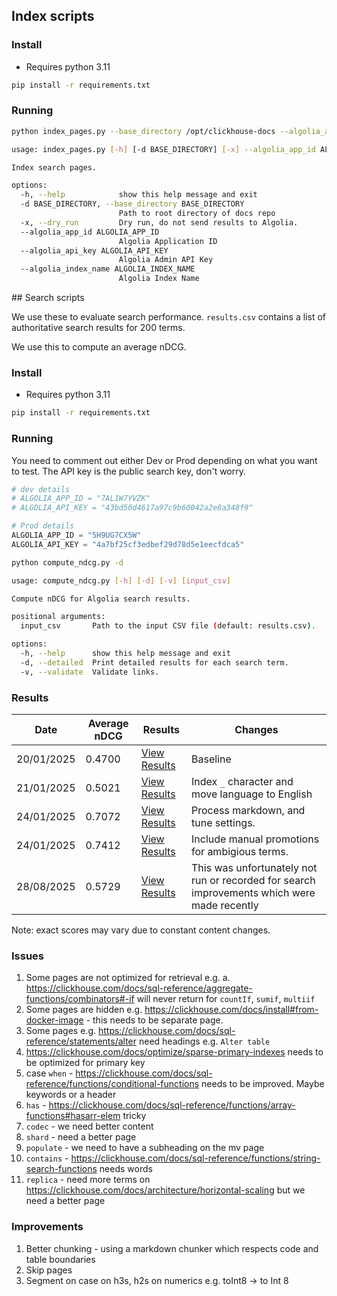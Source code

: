 ## Index scripts

### Install

- Requires python 3.11

```bash
pip install -r requirements.txt
```

### Running

```bash
python index_pages.py --base_directory /opt/clickhouse-docs --algolia_app_id 7AL1W7YVZK --algolia_api_key <write_key>
```

```bash
usage: index_pages.py [-h] [-d BASE_DIRECTORY] [-x] --algolia_app_id ALGOLIA_APP_ID --algolia_api_key ALGOLIA_API_KEY [--algolia_index_name ALGOLIA_INDEX_NAME]

Index search pages.

options:
  -h, --help            show this help message and exit
  -d BASE_DIRECTORY, --base_directory BASE_DIRECTORY
                        Path to root directory of docs repo
  -x, --dry_run         Dry run, do not send results to Algolia.
  --algolia_app_id ALGOLIA_APP_ID
                        Algolia Application ID
  --algolia_api_key ALGOLIA_API_KEY
                        Algolia Admin API Key
  --algolia_index_name ALGOLIA_INDEX_NAME
                        Algolia Index Name
```

[]()## Search scripts

We use these to evaluate search performance. `results.csv` contains a list of authoritative search results for 200 terms.

We use this to compute an average nDCG.

### Install

- Requires python 3.11

```bash
pip install -r requirements.txt
```

### Running

You need to comment out either Dev or Prod depending on what you want to test.
The API key is the public search key, don't worry.

```python
# dev details
# ALGOLIA_APP_ID = "7AL1W7YVZK"
# ALGOLIA_API_KEY = "43bd50d4617a97c9b60042a2e8a348f9"

# Prod details
ALGOLIA_APP_ID = "5H9UG7CX5W"
ALGOLIA_API_KEY = "4a7bf25cf3edbef29d78d5e1eecfdca5"
```

```bash
python compute_ndcg.py -d
```

```bash
usage: compute_ndcg.py [-h] [-d] [-v] [input_csv]

Compute nDCG for Algolia search results.

positional arguments:
  input_csv       Path to the input CSV file (default: results.csv).

options:
  -h, --help      show this help message and exit
  -d, --detailed  Print detailed results for each search term.
  -v, --validate  Validate links.
```

### Results

| **Date**   | **Average nDCG** | **Results**                                                                                             | **Changes**                                                                                 |
|------------|------------------|---------------------------------------------------------------------------------------------------------|---------------------------------------------------------------------------------------------|
| 20/01/2025 | 0.4700           | [View Results](https://pastila.nl/?008231f5/bc107912f8a5074d70201e27b1a66c6c#cB/yJOsZPOWi9h8xAkuTUQ==)  | Baseline                                                                                    |
| 21/01/2025 | 0.5021           | [View Results](https://pastila.nl/?00bb2c2f/936a9a3af62a9bdda186af5f37f55782#m7Hg0i9F1YCesMW6ot25yA==)  | Index `_` character and move language to English                                            |
| 24/01/2025 | 0.7072           | [View Results](https://pastila.nl/?065e3e67/e4ad889d0c166226118e6160b4ee53ff#x1NPd2R7hU90CZvvrE4nhg==)  | Process markdown, and tune settings.                                                        |
| 24/01/2025 | 0.7412           | [View Results](https://pastila.nl/?0020013d/e69b33aaae82e49bc71c5ee2cea9ad46#pqq3VtRd4eP4JM5/izcBcA==)  | Include manual promotions for ambigious terms.                                              |
| 28/08/2025 | 0.5729           | [View Results](https://pastila.nl/?00ab66a7/9eb511690e3b2f53ac7ae95e3f42113c#tK6gf8G9W7mbAQd3aD5f4Q==)  | This was unfortunately not run or recorded for search improvements which were made recently |

Note: exact scores may vary due to constant content changes.

### Issues

1. Some pages are not optimized for retrieval e.g. 
   a. https://clickhouse.com/docs/sql-reference/aggregate-functions/combinators#-if will never return for `countIf`, `sumif`, `multiif`
1. Some pages are hidden e.g. https://clickhouse.com/docs/install#from-docker-image - this needs to be separate page.
1. Some pages e.g. https://clickhouse.com/docs/sql-reference/statements/alter need headings e.g. `Alter table`
1. https://clickhouse.com/docs/optimize/sparse-primary-indexes needs to be optimized for primary key
1. case `when` - https://clickhouse.com/docs/sql-reference/functions/conditional-functions needs to be improved. Maybe keywords or a header
1. `has` - https://clickhouse.com/docs/sql-reference/functions/array-functions#hasarr-elem tricky
1. `codec` - we need better content
1. `shard` - need a better page
1. `populate` - we need to have a subheading on the mv page
1. `contains` - https://clickhouse.com/docs/sql-reference/functions/string-search-functions needs words
1. `replica` - need more terms on https://clickhouse.com/docs/architecture/horizontal-scaling but we need a better page

### Improvements

1. Better chunking - using a markdown chunker which respects code and table boundaries
2. Skip pages
3. Segment on case on h3s, h2s on numerics e.g. toInt8 -> to Int 8
